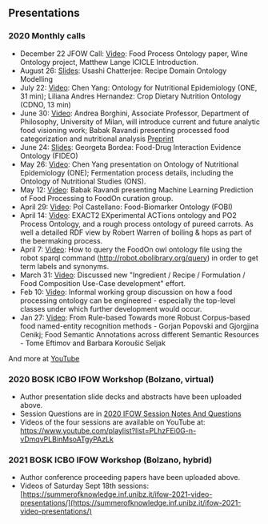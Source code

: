 ## Presentations

### 2020 Monthly calls

* December 22 JFOW Call: [Video](https://youtu.be/ti3y5MhVViA): Food Process Ontology paper, Wine Ontology project, Matthew Lange ICICLE Introduction.
* August 26: [Slides](https://github.com/FoodOntology/joint-food-ontology-wg/blob/master/presentation/IFOW_2020_call_Chatterjee.ppt?raw=true): Usashi Chatterjee: Recipe Domain Ontology Modelling
* July 22:  [Video](https://foodon.org/ifow/call_2020_july_22.mp4): Chen Yang: Ontology for Nutritional Epidemiology (ONE, 31 min); Liliana Andres Hernandez: Crop Dietary Nutrition Ontology (CDNO, 13 min)
* June 30:  [Video](https://youtu.be/_PK179-EE-0): Andrea Borghini, Associate Professor, Department of Philosophy, University of Milan, will introduce current and future analytic food visioning work; Babak Ravandi presenting processed food categorization and nutritional analysis [Preprint](https://www.medrxiv.org/content/10.1101/2021.05.22.21257615v1)
* June 24:  [Slides](https://github.com/FoodOntology/joint-food-ontology-wg/blob/master/presentation/IFOW_2020_FIDEO.pdf): Georgeta Bordea: Food-Drug Interaction Evidence Ontology (FIDEO)
* May 26: [Video](https://youtu.be/5FdgOyV-xrU): Chen Yang presentation on Ontology of Nutritional Epidemiology (ONE); Fermentation process details, including the Ontology of Nutritional Studies (ONS).
* May 12:   [Video](https://youtu.be/mzkUQngB8hI): Babak Ravandi presenting Machine Learning Prediction of Food Processing to FoodOn curation group.
* April 29: [Video](https://foodon.org/ifow/fobi_2020_apr_29.mov): Pol Castellano: Food-Biomarker Ontology (FOBI) 
* April 14: [Video](https://youtu.be/85zivQIXarU): EXACT2 EXperimental ACTions ontology and PO2 Process Ontology, and a rough process ontology of pureed carrots.  As well a detailed RDF view by Robert Warren of boiling & hops as part of the beermaking process.
* April 7: [Video](https://youtu.be/XEsdS3yUyIE): How to query the FoodOn owl ontology file using the robot sparql command (http://robot.obolibrary.org/query) in order to get term labels and synonyms.
* March 31: [Video](https://youtu.be/DvcRqsQr4Dc): Discussed new "Ingredient / Recipe / Formulation / Food Composition Use-Case development" effort.
* Feb 10: [Video](https://youtu.be/xZXNF5eWe6Y): Informal working group discussion on how a food processing ontology can be engineered - especially the top-level classes under which further development would occur.
* Jan 27: [Video](https://youtu.be/Z83kHG7qpr0): From Rule-based Towards more Robust Corpus-based food named-entity recognition methods - Gorjan Popovski and Gjorgjina Cenikj; Food Semantic Annotations across different Semantic Resources - Tome Eftimov and Barbara Koroušić Seljak


And more at [YouTube](https://www.youtube.com/playlist?list=PLxlyllO6tRCkx5bbF8v2pydPKwP_eQJSS)

### 2020 BOSK ICBO IFOW Workshop (Bolzano, virtual)

* Author presentation slide decks and abstracts have been uploaded above.
* Session Questions are in [2020 IFOW Session Notes And Questions](https://docs.google.com/document/d/1mCoPYGGl5m0VP5a-0fiMSRXRUL05zzsG2f6FCAso7-Y)
* Videos of the four sessions are available on YouTube at: https://www.youtube.com/playlist?list=PLhzFEi0G-n-vDmqvPLBinMsoATgyPAzLk

### 2021 BOSK ICBO IFOW Workshop (Bolzano, hybrid)

* Author conference proceeding papers have been uploaded above.
* Videos of Saturday Sept 18th sessions: [https://summerofknowledge.inf.unibz.it/ifow-2021-video-presentations/](https://summerofknowledge.inf.unibz.it/ifow-2021-video-presentations/)
